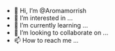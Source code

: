 - 👋 Hi, I’m @Aromamorrish
- 👀 I’m interested in ...
- 🌱 I’m currently learning ...
- 💞️ I’m looking to collaborate on ...
- 📫 How to reach me ...

<!---
Aromamorrish/Aromamorrish is a ✨ special ✨ repository because its `README.md` (this file) appears on your GitHub profile.
You can click the Preview link to take a look at your changes.
--->
